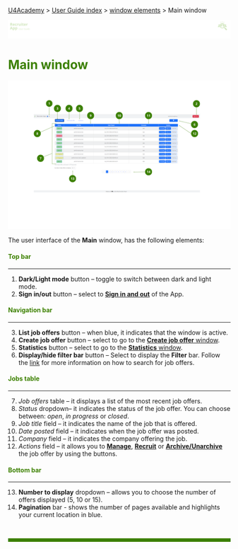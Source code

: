 [U4Academy](../../README.md) > [User Guide index](../README.md) > [window elements](README.md) > Main window

![banner](../../attachments/peque.png)

# <span style="color:#3C8000">Main window</span>

![mainwindow](../../attachments/RAmainwindow5.png)

The user interface of the **Main** window, has the following elements:

#### <span style="color:#3C8000">Top bar</span>

---

1. **Dark/Light mode** button – toggle to switch between dark and light mode.
2. **Sign in/out** button – select to [**Sign in and out**](../How-to/How-to-authenticate.md) of the App.

#### <span style="color:#3C8000">Navigation bar</span>

---

3. **List job offers** button – when blue, it indicates that the window is active.
4. **Create job offer** button – select to go to the [**Create job offer** window](Create-job-offer-window.md).
5. **Statistics** button – select to go to the [**Statistics** window](Statistics-window.md).
6. **Display/hide filter bar** button – Select to display the **Filter** bar. Follow the [link](../How-to/How-to-search-for-job-offers.md) for more information on how to search for job offers.

#### <span style="color:#3C8000">Jobs table</span>

---

7. _Job offers_ table – it displays a list of the most recent job offers.
8. _Status_ dropdown– it indicates the status of the job offer. You can choose between: _open_, _in progress_ or _closed_.
9. _Job title_ field – it indicates the name of the job that is offered.
10. _Date posted_ field – it indicates when the job offer was posted.
11. _Company_ field – it indicates the company offering the job.
12. _Actions_ field – it allows you to [**Manage**](../How-to/How-to-manage-a-job-offer.md), [**Recruit**](../How-to/How-to-recruit-candidates.md) or [**Archive/Unarchive**](../How-to/How-to-archive-and-unarchive-a-job-offer.md) the job offer by using the buttons.

#### <span style="color:#3C8000">Bottom bar</span>

---

13. **Number to display** dropdown – allows you to choose the number of offers displayed (5, 10 or 15).
14. **Pagination** bar - shows the number of pages available and highlights your current location in blue.

<br>
<hr style="height:8px;background-color:#3C8000">
